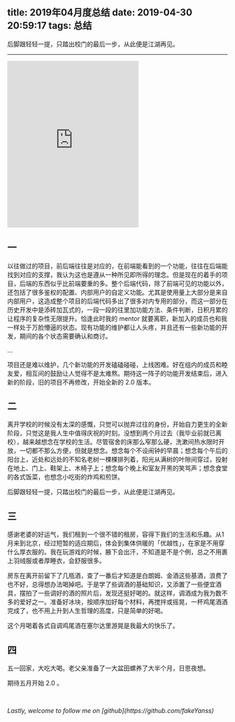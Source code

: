 title: 2019年04月度总结
date: 2019-04-30 20:59:17
tags: 总结
---
后脚跟轻轻一提，只踏出校门的最后一步，从此便是江湖再见。
<!--more-->
---

<iframe src="https://open.spotify.com/embed/track/0V6mWe5eWcVk6C0Y5ZQBt5" width="300" height="380" frameborder="0" allowtransparency="true" allow="encrypted-media" align="middle"></iframe>

## 一

以往做过的项目，前后端往往是对应的，在前端能看到的一个功能，往往在后端能找到对应的支撑，我认为这也是遵从一种所见即所得的理念。但是现在的着手的项目，后端的东西似乎比前端要重的多。整个后端代码，除了前端可见的功能以外，还包括了很多鉴权的配置、内部用户的自定义功能。尤其是使用量上大部分是来自内部用户，这造成整个项目的后端代码多出了很多对内专用的部分，而这一部分在历史开发中是添砖加瓦式的，一段一段的往里加功能方法、条件判断，日积月累的让程序的复杂性无限提升。恰逢此时我的 mentor 就要离职，新加入的成员也和我一样处于万脸懵逼的状态。现有功能的维护都让人头疼，并且还有一些新功能的开发，期间的各个状态需要确认和商讨。

...

项目还是难以维护，几个新功能的开发磕磕碰碰，上线困难。好在组内的成员和睦友爱，相互间的鼓励让人觉得不是太难熬。期待这一阵子的功能开发结束后，进入新的阶段，旧的项目不再修改，开始全新的 2.0 版本。

## 二

离开学校的时候没有太深的感慨，只觉可以抛弃过往的身份，开始自力更生的全新阶段，只觉这是我人生中值得庆祝的时刻。没想到两个月过去（我毕业前就已离校），越来越想念在学校的生活。尽管宿舍的床那么窄那么硬，洗漱间热水限时开放，一切都不那么方便，但就是想念。想念每个不设闹钟的早晨；想念每个午后的阳台上，近处和远处的不知名老树一棵棵排列着，阳光从满树的叶隙间穿过，投射在地上、门上、鞋架上、木椅子上；想念每个晚上和室友开黑的笑骂声；想念食堂的各式饭菜，也想念小吃街的炸鸡和煎饼。

后脚跟轻轻一提，只踏出校门的最后一步，从此便是江湖再见。

## 三

感谢老婆的好运气，我们租到一个很不错的租房，容得下我们的生活和乐趣。从1月来到北京，经过短暂的适应期后，体会到集体供暖的「优越性」，在家是不用穿什么厚衣服的。我在玩游戏的时候，腋下会出汗，不知道是不是个例，总之不用裹上羽绒服或者厚睡衣，会舒服很多。

房东在离开前留下了几瓶酒，查了一番后才知道是白朗姆、金酒这些基酒，浪费了也不好，总得想办法喝掉吧。于是学了些调酒的基础知识，又添置了一些便宜酒具，摆拍了一些调好的酒的照片后，发现还挺好喝的。就这样，调酒成为我为数不多的爱好之一。准备好冰块，按顺序加好每个材料，再搅拌或摇晃，一杯鸡尾酒酒完成了，也不用上升到人生哲理的高度，只是简单的好喝。

这个月喝着各式自调鸡尾酒在塞尔达里游晃是我最大的快乐了。

## 四

五一回家，大吃大喝。老父亲准备了一大盆田螺养了大半个月，日思夜想。

期待五月开始 2.0 。



<!-- more -->

<br>
<p id="div-border-top-red"><i>Lastly, welcome to follow me on [github](https://github.com/fakeYanss)</i></p>